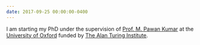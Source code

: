 ```yaml
---
date: 2017-09-25 00:00:00-0400
---
```


I am starting my PhD under the supervision of <a href="http://mpawankumar.info/" target="_blank">Prof. M. Pawan Kumar</a> at the <a href="www.ox.ac.uk" target="_blank">University of Oxford</a> funded by <a href="http://mpawankumar.info/" target="_blank">The Alan Turing Institute</a>.
